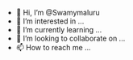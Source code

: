 - 👋 Hi, I’m @Swamymaluru
- 👀 I’m interested in ...
- 🌱 I’m currently learning ...
- 💞️ I’m looking to collaborate on ...
- 📫 How to reach me ...

<!---
Swamymaluru/Swamymaluru is a ✨ special ✨ repository because its `README.md` (this file) appears on your GitHub profile.
You can click the Preview link to take a look at your changes.
--->
